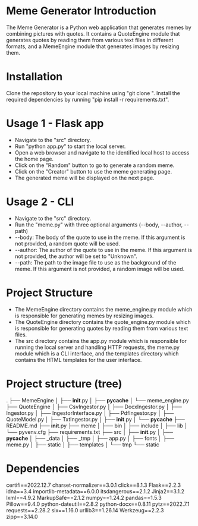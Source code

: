 # Meme Generator Introduction
The Meme Generator is a Python web application that generates memes by combining pictures with quotes. It contains a QuoteEngine module that generates quotes by reading them from various text files in different formats, and a MemeEngine module that generates images by resizing them.

# Installation
Clone the repository to your local machine using "git clone <repository-url>".
Install the required dependencies by running "pip install -r requirements.txt".

# Usage 1 - Flask app
- Navigate to the "src" directory.
- Run "python app.py" to start the local server.
- Open a web browser and navigate to the identified local host to access the home page.
- Click on the "Random" button to go to generate a random meme. 
- Click on the "Creator" button to use the meme generating page.  
- The generated meme will be displayed on the next page.

# Usage 2 - CLI
- Navigate to the "src" directory.
- Run the "meme.py" with three optional arguments (--body, --author, --path)  
- --body: The body of the quote to use in the meme. If this argument is not provided, a random quote will be used.
- --author: The author of the quote to use in the meme. If this argument is not provided, the author will be set to "Unknown".
- --path: The path to the image file to use as the background of the meme. If this argument is not provided, a random image will be used.

# Project Structure
- The MemeEngine directory contains the meme_engine.py module which is responsible for generating memes by resizing images.
- The QuoteEngine directory contains the quote_engine.py module which is responsible for generating quotes by reading them from various text files.
- The src directory contains the app.py module which is responsible for running the local server and handling HTTP requests, the meme.py module which is a CLI interface, and the templates directory which contains the HTML templates for the user interface.

# Project structure (tree)
.
├── MemeEngine
│   ├── __init__.py
│   ├── __pycache__
│   └── meme_engine.py
├── QuoteEngine
│   ├── CsvIngestor.py
│   ├── DocxIngestor.py
│   ├── Ingestor.py
│   ├── IngestorInterface.py
│   ├── PdfIngestor.py
│   ├── QuoteModel.py
│   ├── TxtIngestor.py
│   ├── __init__.py
│   └── __pycache__
├── README.md
├── __init__.py
├── meme
│   ├── bin
│   ├── include
│   ├── lib
│   └── pyvenv.cfg
├── requirements.txt
├── src
│   ├── __init__.py
│   ├── __pycache__
│   ├── _data
│   ├── _tmp
│   ├── app.py
│   ├── fonts
│   ├── meme.py
│   ├── static
│   ├── templates
│   └── tmp
└── static

# Dependencies

certifi==2022.12.7
charset-normalizer==3.0.1
click==8.1.3
Flask==2.2.3
idna==3.4
importlib-metadata==6.0.0
itsdangerous==2.1.2
Jinja2==3.1.2
lxml==4.9.2
MarkupSafe==2.1.2
numpy==1.24.2
pandas==1.5.3
Pillow==9.4.0
python-dateutil==2.8.2
python-docx==0.8.11
pytz==2022.7.1
requests==2.28.2
six==1.16.0
urllib3==1.26.14
Werkzeug==2.2.3
zipp==3.14.0
